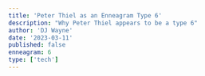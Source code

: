```yaml
---
title: 'Peter Thiel as an Enneagram Type 6'
description: "Why Peter Thiel appears to be a type 6"
author: 'DJ Wayne'
date: '2023-03-11'
published: false
enneagram: 6
type: ['tech']
---
```


<script>
	import  PopCard  from "../../lib/components/atoms/PopCard.svelte";
</script> 
<div
	style="display: flex;
    justify-content: center;
	height: 100vh;
	max-height: 1000px;"
>
	<PopCard
		image={`/types/6s/${'Peter_Thiel'}.webp`}
		showIcon={false}
		text="Peter Thiel"
		subtext=""
	/>
</div>